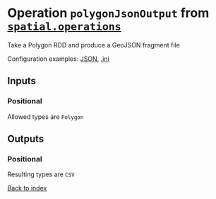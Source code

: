 
# Operation `polygonJsonOutput` from [`spatial.operations`](../package/spatial.operations.md)

Take a Polygon RDD and produce a GeoJSON fragment file

Configuration examples: [JSON](../operation/polygonJsonOutput/example.json), [.ini](../operation/polygonJsonOutput/example.ini)

## Inputs

### Positional

Allowed types are `Polygon`



## Outputs

### Positional

Resulting types are `CSV`



[Back to index](../index.md)
